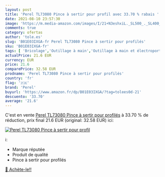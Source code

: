 ```yaml
---
layout: post
title: 'Perel TL73080 Pince à sertir pour profil avec 33.70 % rabais '
date: 2021-08-10 23:57:30
image: 'https://m.media-amazon.com/images/I/21+N3eshxiL._SL500_._SL400_.jpg'
comments: true
category: ofertas
author: 'tole.es'
slug: 'B01E03IXGA-fr Perel TL73080 Pince à sertir pour profilés'
sku: 'B01E03IXGA-fr'
tags: [ 'Bricolage','Outillage à main','Outillage à main et électroportatif','Pinces à sertir','perel', ]
actualPrice: 21.6 EUR
currency: EUR
price: 21.6
comparePrice: 32.58 EUR
prodname: 'Perel TL73080 Pince à sertir pour profilés'
country: 'fr'
flag: '🇫🇷'
brand: 'Perel'
buyurl: 'https://www.amazon.fr/dp/B01E03IXGA/?tag=tolees0d-21'
descuento: '33.70'
average: '21.6'
---
```


C'est en vente [Perel TL73080 Pince à sertir pour profilés](https://www.amazon.fr/dp/B01E03IXGA/?tag=tolees0d-21)  à  33.70 % de réduction, prix final  21.6 EUR (original: 32.58 EUR) ici:

[![Perel TL73080 Pince à sertir pour profil](https://m.media-amazon.com/images/I/21+N3eshxiL._SL500_._SL400_.jpg)](https://www.amazon.fr/dp/B01E03IXGA/?tag=tolees0d-21)

ℹ️:

- Marque réputée
- Produit de qualité
- Pince à sertir pour profilés

[🛒 Achète-le!!](https://www.amazon.fr/dp/B01E03IXGA/?tag=tolees0d-21)
